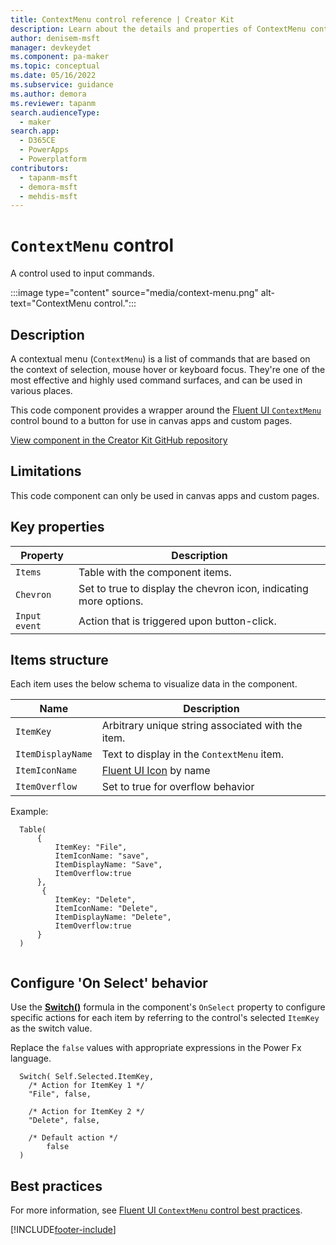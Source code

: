 ```yaml
---
title: ContextMenu control reference | Creator Kit
description: Learn about the details and properties of ContextMenu control in the Creator Kit.
author: denisem-msft
manager: devkeydet
ms.component: pa-maker
ms.topic: conceptual
ms.date: 05/16/2022
ms.subservice: guidance
ms.author: demora
ms.reviewer: tapanm
search.audienceType: 
  - maker
search.app: 
  - D365CE
  - PowerApps
  - Powerplatform
contributors:
  - tapanm-msft
  - demora-msft
  - mehdis-msft
---
```


# `ContextMenu` control

A control used to input commands.

:::image type="content" source="media/context-menu.png" alt-text="ContextMenu control.":::

## Description

A contextual menu (`ContextMenu`) is a list of commands that are based on the context of selection, mouse hover or keyboard focus. They're one of the most effective and highly used command surfaces, and can be used in various places.

This code component provides a wrapper around the [Fluent UI `ContextMenu`](https://developer.microsoft.com/fluentui#/controls/web/contextualmenu) control bound to a button for use in canvas apps and custom pages.

[View component in the Creator Kit GitHub repository](https://github.com/microsoft/powercat-creator-kit/tree/main/CreatorKitCore/SolutionPackage/Controls/cat_PowerCAT.ContextMenu)

## Limitations

This code component can only be used in canvas apps and custom pages.

## Key properties

| Property | Description |
| -------- | ----------- |
| `Items` | Table with the component items. |
| `Chevron` | Set to true to display the chevron icon, indicating more options. |
| `Input event` | Action that is triggered upon button-click. |

## Items structure

Each item uses the below schema to visualize data in the component.

| Name | Description |
| ------ | ----------- |
| `ItemKey` | Arbitrary unique string associated with the item. |
| `ItemDisplayName` | Text to display in the `ContextMenu` item. |
| `ItemIconName` | [Fluent UI Icon](https://uifabricicons.azurewebsites.net/) by name |
| `ItemOverflow` | Set to true for overflow behavior |

Example:

  ```powerapps-dot
    Table(
        {
            ItemKey: "File",
            ItemIconName: "save",
            ItemDisplayName: "Save",
            ItemOverflow:true
        },
         {
            ItemKey: "Delete",
            ItemIconName: "Delete",
            ItemDisplayName: "Delete",
            ItemOverflow:true
        }
    )
    
  ```

## Configure 'On Select' behavior

Use the [**Switch()**](/power-apps/maker/canvas-apps/functions/function-if) formula in the component's `OnSelect` property to configure specific actions for each item by referring to the control's selected `ItemKey` as the switch value.

Replace the `false` values with appropriate expressions in the Power Fx language.

  ```powerapps-dot
    Switch( Self.Selected.ItemKey,
      /* Action for ItemKey 1 */
      "File", false,
      
      /* Action for ItemKey 2 */
      "Delete", false,
    
      /* Default action */
          false
    )
  ```

## Best practices

For more information, see [Fluent UI `ContextMenu` control best practices](https://developer.microsoft.com/fluentui#/controls/web/contextmenu).

[!INCLUDE[footer-include](../../includes/footer-banner.md)]